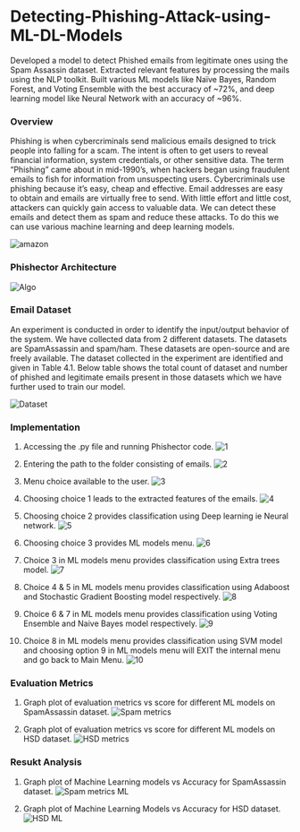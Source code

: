 # Detecting-Phishing-Attack-using-ML-DL-Models
Developed a model to detect Phished emails from legitimate ones  using the Spam Assassin dataset. Extracted relevant features by processing the mails using the NLP  toolkit. Built various ML models like Naïve Bayes, Random Forest, and Voting  Ensemble with the best accuracy of ~72%, and deep learning  model like Neural Network with an accuracy of ~96%. 
### Overview

Phishing is when cybercriminals send malicious emails designed to trick people into falling for a scam. The intent is often to get users to reveal financial information, system credentials, or other sensitive data. The term “Phishing” came about in mid-1990’s, when hackers began using fraudulent emails to fish for information from unsuspecting users. Cybercriminals use phishing because it’s easy, cheap and effective. Email addresses are easy to obtain and emails are virtually free to send. With little effort and little cost, attackers can quickly gain access to valuable data. We can detect these emails and detect them as spam and reduce these attacks. To do this we can use various machine learning and deep learning models.

![amazon](https://user-images.githubusercontent.com/33484737/118261797-b1dac080-b4d1-11eb-997d-f50c1d8952ca.jpg)

### Phishector Architecture

![Algo](https://user-images.githubusercontent.com/33484737/118262889-26622f00-b4d3-11eb-94fa-76d2ddb39875.jpg)

### Email Dataset 

An experiment is conducted in order to identify the input/output behavior of the system. We have collected data from 2 different datasets. The datasets are SpamAssassin and spam/ham. These datasets are open-source and are freely available. The dataset collected in the experiment are identified and given in Table 4.1. Below table shows the total count of dataset and number of phished and legitimate emails present in those datasets which we have further used to train our model.

![Dataset](https://user-images.githubusercontent.com/33484737/118262892-26fac580-b4d3-11eb-99d7-acecebe3581b.jpg)
### Implementation

1. Accessing the .py file and running Phishector code.
![1](https://user-images.githubusercontent.com/33484737/118262860-1ea28a80-b4d3-11eb-958b-9040ab22f6ee.jpg)

2. Entering the path to the folder consisting of emails.
![2](https://user-images.githubusercontent.com/33484737/118262871-206c4e00-b4d3-11eb-9e76-286f6f923be6.jpg)

3. Menu choice available to the user.
![3](https://user-images.githubusercontent.com/33484737/118262872-2104e480-b4d3-11eb-9bee-5a782f72c750.jpg)

4. Choosing choice 1 leads to the extracted features of the emails.
![4](https://user-images.githubusercontent.com/33484737/118262873-219d7b00-b4d3-11eb-989a-536c99d187e8.jpg)

5. Choosing choice 2 provides classification using Deep learning ie Neural network.
![5](https://user-images.githubusercontent.com/33484737/118262877-22cea800-b4d3-11eb-9a22-f4c8ba2d0237.jpg)

6. Choosing choice 3 provides ML models menu.
![6](https://user-images.githubusercontent.com/33484737/118262879-23673e80-b4d3-11eb-9ceb-7e70a6acade9.jpg)

7. Choice 3 in ML models menu provides classification using Extra trees model.
![7](https://user-images.githubusercontent.com/33484737/118262881-23ffd500-b4d3-11eb-8d1d-62f3319ff764.jpg)

8. Choice 4 & 5 in ML models menu provides classification using Adaboost and Stochastic Gradient Boosting model respectively.
![8](https://user-images.githubusercontent.com/33484737/118262883-24986b80-b4d3-11eb-988f-96306bf0cd93.jpg)

9. Choice 6 & 7 in ML models menu provides classification using Voting Ensemble and Naive Bayes model respectively.
![9](https://user-images.githubusercontent.com/33484737/118262884-25310200-b4d3-11eb-88f2-bf9a8c3376cb.jpg)

10. Choice 8 in ML models menu provides classification using SVM model and choosing option 9 in ML models menu will EXIT the internal menu and go back to Main Menu.
![10](https://user-images.githubusercontent.com/33484737/118262885-25c99880-b4d3-11eb-9733-010175b4d34f.jpg)

### Evaluation Metrics

1. Graph plot of evaluation metrics vs score for different ML models on SpamAssassin dataset.
![Spam metrics](https://user-images.githubusercontent.com/33484737/118262898-28c48900-b4d3-11eb-93b0-0920211e08cc.jpg)

2. Graph plot of evaluation metrics vs score for different ML models on HSD dataset.
![HSD metrics](https://user-images.githubusercontent.com/33484737/118262893-26fac580-b4d3-11eb-961a-5b6a3e8f6eb6.jpg)

### Resukt Analysis

1. Graph plot of Machine Learning models vs Accuracy for SpamAssassin dataset.
![Spam metrics ML](https://user-images.githubusercontent.com/33484737/118262895-282bf280-b4d3-11eb-9d83-f4a5ceacb871.jpg)

2. Graph plot of Machine Learning Models vs Accuracy for HSD dataset.
![HSD ML](https://user-images.githubusercontent.com/33484737/118262894-27935c00-b4d3-11eb-9162-434503e1de2b.jpg)

